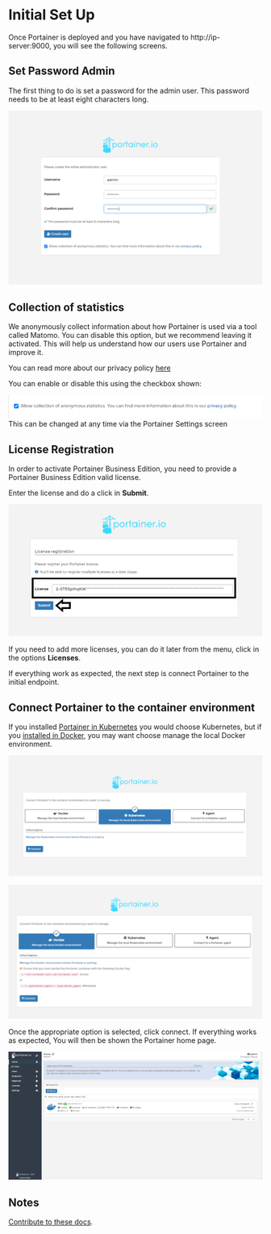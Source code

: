# Initial Set Up

Once Portainer is deployed and you have navigated to http://ip-server:9000, you will see the following screens. 

## Set Password Admin

The first thing to do is set a password for the admin user. This password needs to be at least eight characters long.

![admin_password](assets/initial-1.png)

## Collection of statistics

We anonymously collect information about how Portainer is used via a tool called Matomo. You can disable this option, but we recommend leaving it activated. This will help us understand how our users use Portainer and improve it.

You can read more about our privacy policy [here](https://www.portainer.io/documentation/in-app-analytics-and-privacy-policy/)

You can enable or disable this using the checkbox shown:

![statics](assets/initial-2.png)
This can be changed at any time via the Portainer Settings screen

## License Registration

In order to activate Portainer Business Edition, you need to provide a Portainer Business Edition valid license.

Enter the license and do a click in <b>Submit</b>.

![license](assets/license1.png)

If you need to add more licenses, you can do it later from the menu, click in the options <b>Licenses</b>.

If everything work as expected, the next step is connect Portainer to the initial endpoint.

## Connect Portainer to the container environment

If you installed [Portainer in Kubernetes](/v2.0-be-be/deploy/linux/#deploy-portainer-in-kubernetes) you would choose Kubernetes, but if you [installed in Docker](/v2.0-be-be/deploy/linux/#deploy-portainer-in-docker), you may want choose manage the local Docker environment. 

![kubernetes-initial](assets/initial-3.png)

![docker-initial](assets/initial-4.png)

Once the appropriate option is selected, click connect. If everything works as expected, You will then be shown the Portainer home page.

![portainer-initial](assets/initial-5.png)

## Notes

[Contribute to these docs](https://github.com/portainer/portainer-docs/blob/master/contributing.md).